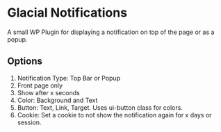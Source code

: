 # Glacial Notifications
A small WP Plugin for displaying a notification on top of the page or as a popup.

## Options
1. Notification Type: Top Bar or Popup
2. Front page only
3. Show after x seconds
4. Color: Background and Text
5. Button: Text, Link, Target. Uses ui-button class for colors.
6. Cookie: Set a cookie to not show the notification again for x days or session.